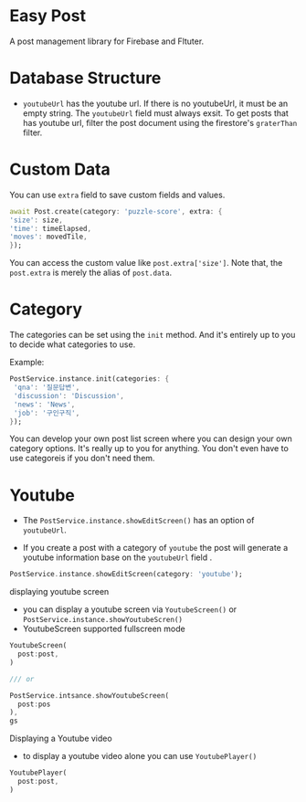 # Easy Post

A post management library for Firebase and Fltuter.



# Database Structure


- `youtubeUrl` has the youtube url. If there is no youtubeUrl, it must be an empty string. The `youtubeUrl` field must always exsit. To get posts that has youtube url, filter the post document using the firestore's `graterThan` filter.


# Custom Data


You can use `extra` field to save custom fields and values.

```dart
await Post.create(category: 'puzzle-score', extra: {
'size': size,
'time': timeElapsed,
'moves': movedTile,
});
```


You can access the custom value like `post.extra['size']`. Note that, the `post.extra` is merely the alias of `post.data`.




# Category


The categories can be set using the `init` method. And it's entirely up to you to decide what categories to use.

Example:
```dart
PostService.instance.init(categories: {
 'qna': '질문답변',
 'discussion': 'Discussion',
 'news': 'News',
 'job': '구인구직',
});
```

You can develop your own post list screen where you can design your own category options. It's really up to you for anything. You don't even have to use categoreis if you don't need them.



# Youtube


- The `PostService.instance.showEditScreen()` has an option of `youtubeUrl`. 

- If you create a post with a category of `youtube` the post will generate a youtube information base on the `youtubeUrl` field .

```dart
PostService.instance.showEditScreen(category: 'youtube');
```

displaying youtube screen

- you can display a youtube screen via `YoutubeScreen()` or `PostService.instance.showYoutubeScren()`
- YoutubeScreen supported fullscreen mode

```dart 
YoutubeScreen(
  post:post,
)

/// or 

PostService.intsance.showYoutubeScreen(
  post:pos
),
gs
```

Displaying a Youtube video

- to display a youtube video alone you can use `YoutubePlayer()`

```dart
YoutubePlayer(
  post:post,
)
```


